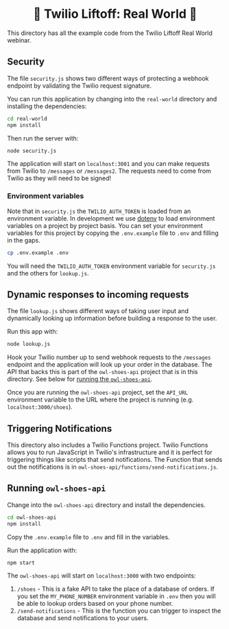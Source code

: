 <h1 align="center">🚀 Twilio Liftoff: Real World 🚀</h1>

This directory has all the example code from the Twilio Liftoff Real World webinar.

## Security

The file `security.js` shows two different ways of protecting a webhook endpoint by validating the Twilio request signature.

You can run this application by changing into the `real-world` directory and installing the dependencies:

```bash
cd real-world
npm install
```

Then run the server with:

```bash
node security.js
```

The application will start on `localhost:3001` and you can make requests from Twilio to `/messages` or `/messages2`. The requests need to come from Twilio as they will need to be signed!

### Environment variables

Note that in `security.js` the `TWILIO_AUTH_TOKEN` is loaded from an environment variable. In development we use [dotenv](https://www.npmjs.com/package/dotenv) to load environment variables on a project by project basis. You can set your environment variables for this project by copying the `.env.example` file to `.env` and filling in the gaps.

```bash
cp .env.example .env
```

You will need the `TWILIO_AUTH_TOKEN` environment variable for `security.js` and the others for `lookup.js`.

## Dynamic responses to incoming requests

The file `lookup.js` shows different ways of taking user input and dynamically looking up information before building a response to the user.

Run this app with:

```bash
node lookup.js
```

Hook your Twilio number up to send webhook requests to the `/messages` endpoint and the application will look up your order in the database. The API that backs this is part of the `owl-shoes-api` project that is in this directory. See below for [running the `owl-shoes-api`](#running-owl-shoes-api).

Once you are running the `owl-shoes-api` project, set the `API_URL` environment variable to the URL where the project is running (e.g. `localhost:3000/shoes`).

## Triggering Notifications

This directory also includes a Twilio Functions project. Twilio Functions allows you to run JavaScript in Twilio's infrastructure and it is perfect for triggering things like scripts that send notifications. The Function that sends out the notifications is in `owl-shoes-api/functions/send-notifications.js`.

## Running `owl-shoes-api`

Change into the `owl-shoes-api` directory and install the dependencies.

```bash
cd owl-shoes-api
npm install
```

Copy the `.env.example` file to `.env` and fill in the variables.

Run the application with:

```bash
npm start
```

The `owl-shoes-api` will start on `localhost:3000` with two endpoints:

1. `/shoes` - This is a fake API to take the place of a database of orders. If you set the `MY_PHONE_NUMBER` environment variable in `.env` then you will be able to lookup orders based on your phone number.
2. `/send-notifications` - This is the function you can trigger to inspect the database and send notifications to your users.

